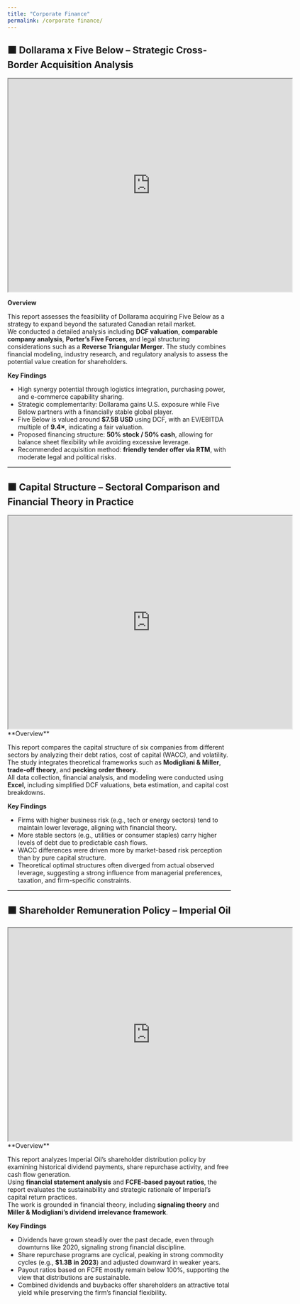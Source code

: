 ```yaml
---
title: "Corporate Finance"
permalink: /corporate finance/
---
```

## ⬛ Dollarama x Five Below – Strategic Cross-Border Acquisition Analysis  

<iframe src="https://drive.google.com/file/d/1HfJiV9tvcVPyAaS4YUHcSuGH1KNMGn1s/preview" width="640" height="480" allow="autoplay"></iframe>
<br>

**Overview**

This report assesses the feasibility of Dollarama acquiring Five Below as a strategy to expand beyond the saturated Canadian retail market.  
We conducted a detailed analysis including **DCF valuation**, **comparable company analysis**, **Porter’s Five Forces**, and legal structuring considerations such as a **Reverse Triangular Merger**. The study combines financial modeling, industry research, and regulatory analysis to assess the potential value creation for shareholders.

**Key Findings**

- High synergy potential through logistics integration, purchasing power, and e-commerce capability sharing.  
- Strategic complementarity: Dollarama gains U.S. exposure while Five Below partners with a financially stable global player.  
- Five Below is valued around **$7.5B USD** using DCF, with an EV/EBITDA multiple of **9.4×**, indicating a fair valuation.  
- Proposed financing structure: **50% stock / 50% cash**, allowing for balance sheet flexibility while avoiding excessive leverage.  
- Recommended acquisition method: **friendly tender offer via RTM**, with moderate legal and political risks.

---

## ⬛ Capital Structure – Sectoral Comparison and Financial Theory in Practice  

<iframe src="https://drive.google.com/file/d/1du31LvzdSEn6EwnbGLG5A9cXF2bYaIij/preview" width="640" height="480" allow="autoplay"></iframe>
<br>
**Overview**

This report compares the capital structure of six companies from different sectors by analyzing their debt ratios, cost of capital (WACC), and volatility.  
The study integrates theoretical frameworks such as **Modigliani & Miller**, **trade-off theory**, and **pecking order theory**.  
All data collection, financial analysis, and modeling were conducted using **Excel**, including simplified DCF valuations, beta estimation, and capital cost breakdowns.

**Key Findings**

- Firms with higher business risk (e.g., tech or energy sectors) tend to maintain lower leverage, aligning with financial theory.  
- More stable sectors (e.g., utilities or consumer staples) carry higher levels of debt due to predictable cash flows.  
- WACC differences were driven more by market-based risk perception than by pure capital structure.  
- Theoretical optimal structures often diverged from actual observed leverage, suggesting a strong influence from managerial preferences, taxation, and firm-specific constraints.
  
---

## ⬛ Shareholder Remuneration Policy – Imperial Oil 

<iframe src="https://drive.google.com/file/d/1aBkvIBhhYo9SBQHgQQQI4kmXEhrgj7eF/preview" width="640" height="480" allow="autoplay"></iframe>
<br>
**Overview**

This report analyzes Imperial Oil’s shareholder distribution policy by examining historical dividend payments, share repurchase activity, and free cash flow generation.  
Using **financial statement analysis** and **FCFE-based payout ratios**, the report evaluates the sustainability and strategic rationale of Imperial’s capital return practices.  
The work is grounded in financial theory, including **signaling theory** and **Miller & Modigliani’s dividend irrelevance framework**.

**Key Findings**

- Dividends have grown steadily over the past decade, even through downturns like 2020, signaling strong financial discipline.  
- Share repurchase programs are cyclical, peaking in strong commodity cycles (e.g., **$1.3B in 2023**) and adjusted downward in weaker years.  
- Payout ratios based on FCFE mostly remain below 100%, supporting the view that distributions are sustainable.  
- Combined dividends and buybacks offer shareholders an attractive total yield while preserving the firm’s financial flexibility.
